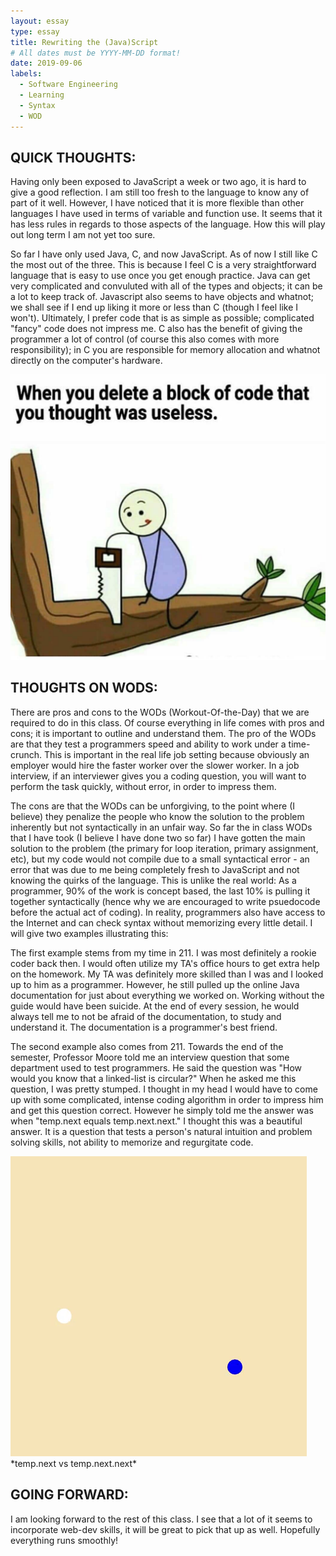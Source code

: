 ```yaml
---
layout: essay
type: essay
title: Rewriting the (Java)Script
# All dates must be YYYY-MM-DD format!
date: 2019-09-06
labels:
  - Software Engineering
  - Learning
  - Syntax
  - WOD
---
```



## QUICK THOUGHTS:

Having only been exposed to JavaScript a week or two ago, it is hard to give a good reflection. I am still too fresh to the language to know any of part of it well. However, I have noticed that it is more flexible than other languages I have used in terms of variable and function use. It seems that it has less rules in regards to those aspects of the language. How this will play out long term I am not yet too sure.

So far I have only used Java, C, and now JavaScript. As of now I still like C the most out of the three. This is because I feel C is a very straightforward language that is easy to use once you get enough practice. Java can get very complicated and convuluted with all of the types and objects; it can be a lot to keep track of. Javascript also seems to have objects and whatnot; we shall see if I end up liking it more or less than C (though I feel like I won't). Ultimately, I prefer code that is as simple as possible; complicated "fancy" code does not impress me. C also has the benefit of giving the programmer a lot of control (of course this also comes with more responsibility); in C you are responsible for memory allocation and whatnot directly on the computer's hardware. 

<img class="ui tiny left circular floated image" src="../images/memecoders.jpg">

## THOUGHTS ON WODS:

There are pros and cons to the WODs (Workout-Of-the-Day) that we are required to do in this class. Of course everything in life comes with pros and cons; it is important to outline and understand them. The pro of the WODs are that they test a programmers speed and ability to work under a time-crunch. This is important in the real life job setting because obviously an employer would hire the faster worker over the slower worker. In a job interview, if an interviewer gives you a coding question, you will want to perform the task quickly, without error, in order to impress them.

The cons are that the WODs can be unforgiving, to the point where (I believe) they penalize the people who know the solution to the problem inherently but not syntactically in an unfair way. So far the in class WODs that I have took (I believe I have done two so far) I have gotten the main solution to the problem (the primary for loop iteration, primary assignment, etc), but my code would not compile due to a small syntactical error - an error that was due to me being completely fresh to JavaScript and not knowing the quirks of the language. This is unlike the real world: As a programmer, 90% of the work is concept based, the last 10% is pulling it together syntactically (hence why we are encouraged to write psuedocode before the actual act of coding). In reality, programmers also have access to the Internet and can check syntax without memorizing every little detail. I will give two examples illustrating this:

The first example stems from my time in 211. I was most definitely a rookie coder back then. I would often utilize my TA's office hours to get extra help on the homework. My TA was definitely more skilled than I was and I looked up to him as a programmer. However, he still pulled up the online Java documentation for just about everything we worked on. Working without the guide would have been suicide. At the end of every session, he would always tell me to not be afraid of the documentation, to study and understand it. The documentation is a programmer's best friend.

The second example also comes from 211. Towards the end of the semester, Professor Moore told me an interview question that some department used to test programmers. He said the question was "How would you know that a linked-list is circular?" When he asked me this question, I was pretty stumped. I thought in my head I would have to come up with some complicated, intense coding algorithm in order to impress him and get this question correct. However he simply told me the answer was when "temp.next equals temp.next.next." I thought this was a beautiful answer. It is a question that tests a person's natural intuition and problem solving skills, not ability to memorize and regurgitate code. 

<div class="ui medium rounded images">
<img class="ui image" src="../images/circle.gif">
</div>
*temp.next vs temp.next.next*

## GOING FORWARD:

I am looking forward to the rest of this class. I see that a lot of it seems to incorporate web-dev skills, it will be great to pick that up as well. Hopefully everything runs smoothly!

